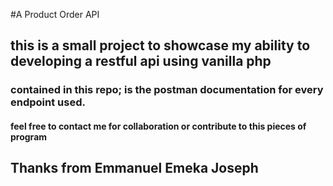 #A Product Order API
## this is a small project to showcase my ability to developing a restful api using vanilla php

### contained in this repo; is the postman documentation for every endpoint used.

#### feel free to contact me for collaboration or contribute to this pieces of program

## Thanks from Emmanuel Emeka Joseph
